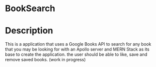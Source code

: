 # BookSearch
# Description
This is a application that uses a Google Books API to search for any book that
you may be looking for with an Apollo server and MERN Stack as its base to create the application.
the user should be able to like, save and remove saved books. (work in progress)
